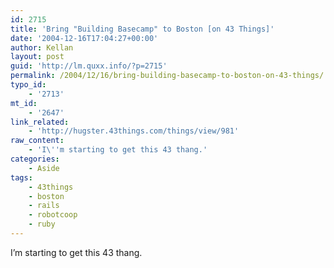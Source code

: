 ```yaml
---
id: 2715
title: 'Bring "Building Basecamp" to Boston [on 43 Things]'
date: '2004-12-16T17:04:27+00:00'
author: Kellan
layout: post
guid: 'http://lm.quxx.info/?p=2715'
permalink: /2004/12/16/bring-building-basecamp-to-boston-on-43-things/
typo_id:
    - '2713'
mt_id:
    - '2647'
link_related:
    - 'http://hugster.43things.com/things/view/981'
raw_content:
    - 'I\''m starting to get this 43 thang.'
categories:
    - Aside
tags:
    - 43things
    - boston
    - rails
    - robotcoop
    - ruby
---
```


I’m starting to get this 43 thang.